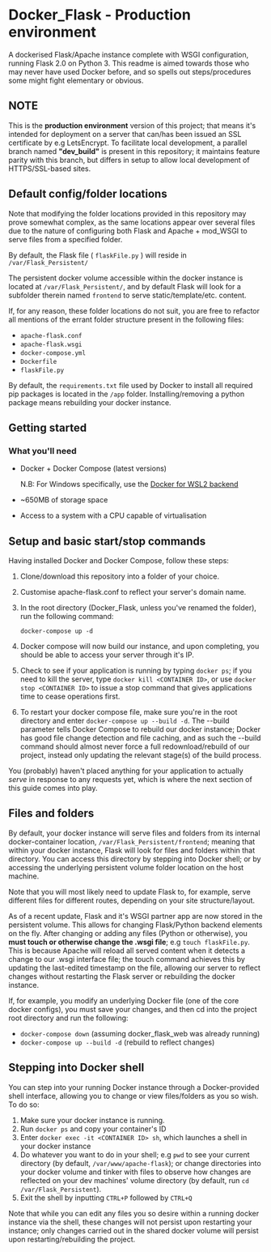 # Docker_Flask - Production environment
A dockerised Flask/Apache instance complete with WSGI configuration, running Flask 2.0 on Python 3. This readme is aimed towards those who may never have used Docker before, and so spells out steps/procedures some might fight elementary or obvious.


## NOTE
This is the **production environment** version of this project; that means it's intended for deployment on a server that can/has been issued an SSL certificate by e.g LetsEncrypt. To facilitate local development, a parallel branch named **"dev_build"** is present in this repository; it maintains feature parity with this branch, but differs in setup to allow local development of HTTPS/SSL-based sites.

## Default config/folder locations
Note that modifying the folder locations provided in this repository may prove somewhat complex, as the same locations appear over several files due to the nature of configuring both Flask and Apache + mod_WSGI to serve files from a specified folder. 

By default, the Flask file ( `flaskFile.py` ) will reside in `/var/Flask_Persistent/`

The persistent docker volume accessible within the docker instance is located at `/var/Flask_Persistent/`, and by default Flask will look for a subfolder therein named `frontend` to serve static/template/etc. content.

If, for any reason, these folder locations do not suit, you are free to refactor all mentions of the errant folder structure present in the following files:

* `apache-flask.conf`
* `apache-flask.wsgi`
* `docker-compose.yml`
* `Dockerfile`
* `flaskFile.py`

By default, the `requirements.txt` file used by Docker to install all required pip packages is located in the `/app` folder. Installing/removing a python package means rebuilding your docker instance.

## Getting started

### What you'll need

* Docker + Docker Compose (latest versions)
   
   N.B: For Windows specifically, use the [Docker for WSL2 backend](https://docs.docker.com/docker-for-windows/wsl/)
* ~650MB of storage space
* Access to a system with a CPU capable of virtualisation

## Setup and basic start/stop commands
Having installed Docker and Docker Compose, follow these steps:

1. Clone/download this repository into a folder of your choice.
2. Customise apache-flask.conf to reflect your server's domain name.
3. In the root directory (Docker_Flask, unless you've renamed the folder), run the following command:
   
   `docker-compose up -d`
3. Docker compose will now build our instance, and upon completing, you should be able to access your server through it's IP. 
4. Check to see if your application is running by typing `docker ps`; if you need to kill the server, type `docker kill <CONTAINER ID>`, or use `docker stop <CONTAINER ID>` to issue a stop command that gives applications time to cease operations first. 
5. To restart your docker compose file, make sure you're in the root directory and enter `docker-compose up --build -d`. The --build parameter tells Docker Compose to rebuild our docker instance; Docker has good file change detection and file caching, and as such the --build command should almost never force a full redownload/rebuild of our project, instead only updating the relevant stage(s) of the build process.

You (probably) haven't placed anything for your application to actually *serve* in response to any requests yet, which is where the next section of this guide comes into play.

## Files and folders
By default, your docker instance will serve files and folders from its internal docker-container location, `/var/Flask_Persistent/frontend`; meaning that within your docker instance, Flask will look for files and folders within that directory. You can access this directory by stepping into Docker shell; or by accessing the underlying persistent volume folder location on the host machine.

Note that you will most likely need to update Flask to, for example, serve different files for different routes, depending on your site structure/layout.

As of a recent update, Flask and it's WSGI partner app are now stored in the persistent volume. This allows for changing Flask/Python backend elements on the fly. After changing or adding any files (Python or otherwise), you **must touch or otherwise change the .wsgi file**; e.g `touch flaskFile.py`. This is because Apache will reload all served content when it detects a change to our .wsgi interface file; the touch command achieves this by updating the last-edited timestamp on the file, allowing our server to reflect changes without restarting the Flask server or rebuilding the docker instance.

If, for example, you modify an underlying Docker file (one of the core docker configs), you must save your changes, and then cd into the project root directory and run the following:

* `docker-compose down` (assuming docker_flask_web was already running)
* `docker-compose up --build -d` (rebuild to reflect changes)

## Stepping into Docker shell
You can step into your running Docker instance through a Docker-provided shell interface, allowing you to change or view files/folders as you so wish.
To do so:

1. Make sure your docker instance is running.
2. Run `docker ps` and copy your container's ID
3. Enter `docker exec -it <CONTAINER ID> sh`, which launches a shell in your docker instance
4. Do whatever you want to do in your shell; e.g `pwd` to see your current directory (by default, `/var/www/apache-flask`); or change directories into your docker volume and tinker with files to observe how changes are reflected on your dev machines' volume directory (by default, run `cd /var/Flask_Persistent`).
5. Exit the shell by inputting `CTRL+P` followed by `CTRL+Q`

Note that while you can edit any files you so desire within a running docker instance via the shell, these changes will not persist upon restarting your instance; only changes carried out in the shared docker volume will persist upon restarting/rebuilding the project.

